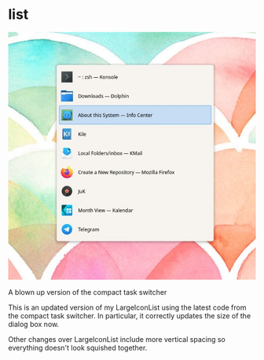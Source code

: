 # list

![alt text](https://github.com/nortexoid/list/blob/master/Screenshot.jpg)

A blown up version of the compact task switcher

This is an updated version of my LargeIconList using the latest code from the compact task switcher. In particular, it correctly updates the size of the dialog box now. 

Other changes over LargeIconList include more vertical spacing so everything doesn't look squished together.
